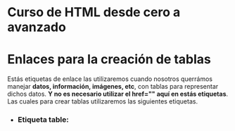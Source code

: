 # Curso de HTML desde cero a avanzado

# Enlaces para la creación de tablas
Estás etiquetas de enlace las utilizaremos cuando nosotros querrámos manejar **datos, información, imágenes, etc**, con tablas para representar dichos datos. **Y no es necesario utilizar el href="" aquí en estás etiquetas**. Las cuales para crear tablas utilizaremos las siguientes etiquetas.

* ### Etiqueta table: